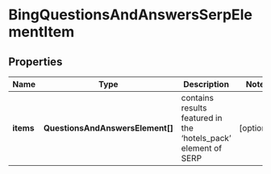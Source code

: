 # BingQuestionsAndAnswersSerpElementItem

## Properties

| Name | Type | Description | Notes |
|------------ | ------------- | ------------- | -------------|
**items** | **QuestionsAndAnswersElement[]** | contains results featured in the ‘hotels_pack’ element of SERP |[optional]|